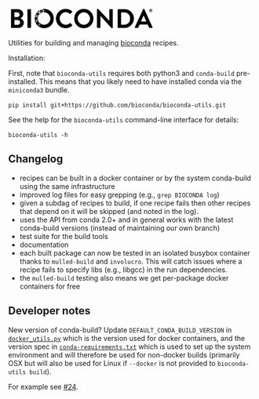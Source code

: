 ![](https://raw.githubusercontent.com/bioconda/bioconda-recipes/master/logo/bioconda_monochrome_small.png
 "Bioconda")

Utilities for building and managing
[bioconda](https://github.com/bioconda/bioconda-recipes) recipes.

Installation:

First, note that `bioconda-utils` requires both python3 and `conda-build` pre-installed.
This means that you likely need to have installed conda via the `miniconda3` bundle.

```
pip install git+https://github.com/bioconda/bioconda-utils.git
```

See the help for the `bioconda-utils` command-line interface for details:

```
bioconda-utils -h
```

## Changelog

- recipes can be built in a docker container or by the system conda-build using the same infrastructure
- improved log files for easy grepping (e.g., `grep BIOCONDA log`)
- given a subdag of recipes to build, if one recipe fails then other recipes
  that depend on it will be skipped (and noted in the log).
- uses the API from conda 2.0+ and in general works with the latest conda-build
  versions (instead of maintaining our own branch)
- test suite for the build tools
- documentation
- each built package can now be tested in an isolated busybox container thanks
  to `mulled-build` and `involucro`. This will catch issues where a recipe fails
  to specify libs (e.g., libgcc) in the run dependencies.
- the `mulled-build` testing also means we get per-package docker containers for free


## Developer notes

New version of conda-build? Update `DEFAULT_CONDA_BUILD_VERSION` in
[`docker_utils.py`](bioconda_utils/docker_utils.py) which is the version used
for docker containers, and the version spec in
[`conda-requirements.txt`](conda-requirements.txt) which is used to set up the
system environment and will therefore be used for non-docker builds (primarily
OSX but will also be used for Linux if `--docker` is not provided to
`bioconda-utils build`).

For example see [#24](https://github.com/bioconda/bioconda-utils/pull/24/files).

